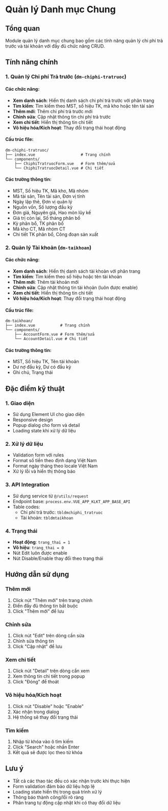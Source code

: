 # Quản lý Danh mục Chung

## Tổng quan
Module quản lý danh mục chung bao gồm các tính năng quản lý chi phí trả trước và tài khoản với đầy đủ chức năng CRUD.

## Tính năng chính

### 1. Quản lý Chi phí Trả trước (`dm-chiphi-tratruoc`)

#### Các chức năng:
- **Xem danh sách**: Hiển thị danh sách chi phí trả trước với phân trang
- **Tìm kiếm**: Tìm kiếm theo MST, số hiệu TK, mã kho hoặc tên tài sản
- **Thêm mới**: Thêm chi phí trả trước mới
- **Chỉnh sửa**: Cập nhật thông tin chi phí trả trước
- **Xem chi tiết**: Hiển thị thông tin chi tiết
- **Vô hiệu hóa/Kích hoạt**: Thay đổi trạng thái hoạt động

#### Cấu trúc file:
```
dm-chiphi-tratruoc/
├── index.vue                    # Trang chính
└── components/
    ├── ChiphiTratruocForm.vue   # Form thêm/sửa
    └── ChiphiTratruocDetail.vue # Chi tiết
```

#### Các trường thông tin:
- MST, Số hiệu TK, Mã kho, Mã nhóm
- Mã tài sản, Tên tài sản, Đơn vị tính
- Ngày lập thẻ, Đơn vị quản lý
- Nguồn vốn, Số lượng đầu kỳ
- Đơn giá, Nguyên giá, Hao mòn lũy kế
- Giá trị còn lại, Số tháng phân bổ
- Kỳ phân bổ, TK phân bổ
- Mã kho CT, Mã nhóm CT
- Chi tiết TK phân bổ, Công đoạn sản xuất

### 2. Quản lý Tài khoản (`dm-taikhoan`)

#### Các chức năng:
- **Xem danh sách**: Hiển thị danh sách tài khoản với phân trang
- **Tìm kiếm**: Tìm kiếm theo số hiệu hoặc tên tài khoản
- **Thêm mới**: Thêm tài khoản mới
- **Chỉnh sửa**: Cập nhật thông tin tài khoản (luôn được enable)
- **Xem chi tiết**: Hiển thị thông tin chi tiết
- **Vô hiệu hóa/Kích hoạt**: Thay đổi trạng thái hoạt động

#### Cấu trúc file:
```
dm-taikhoan/
├── index.vue           # Trang chính
└── components/
    ├── AccountForm.vue # Form thêm/sửa
    └── AccountDetail.vue # Chi tiết
```

#### Các trường thông tin:
- MST, Số hiệu TK, Tên tài khoản
- Dư nợ đầu kỳ, Dư có đầu kỳ
- Ghi chú, Trạng thái

## Đặc điểm kỹ thuật

### 1. Giao diện
- Sử dụng Element UI cho giao diện
- Responsive design
- Popup dialog cho form và detail
- Loading state khi xử lý dữ liệu

### 2. Xử lý dữ liệu
- Validation form với rules
- Format số tiền theo định dạng Việt Nam
- Format ngày tháng theo locale Việt Nam
- Xử lý lỗi và hiển thị thông báo

### 3. API Integration
- Sử dụng service từ `@/utils/request`
- Endpoint base: `process.env.VUE_APP_KLKT_APP_BASE_API`
- Table codes:
  - Chi phí trả trước: `tbldmchiphi_tratruoc`
  - Tài khoản: `tbldmtaikhoan`

### 4. Trạng thái
- **Hoạt động**: `trang_thai = 1`
- **Vô hiệu**: `trang_thai = 0`
- Nút Edit luôn được enable
- Nút Disable/Enable thay đổi theo trạng thái

## Hướng dẫn sử dụng

### Thêm mới
1. Click nút "Thêm mới" trên trang chính
2. Điền đầy đủ thông tin bắt buộc
3. Click "Thêm mới" để lưu

### Chỉnh sửa
1. Click nút "Edit" trên dòng cần sửa
2. Chỉnh sửa thông tin
3. Click "Cập nhật" để lưu

### Xem chi tiết
1. Click nút "Detail" trên dòng cần xem
2. Xem thông tin chi tiết trong popup
3. Click "Đóng" để thoát

### Vô hiệu hóa/Kích hoạt
1. Click nút "Disable" hoặc "Enable"
2. Xác nhận trong dialog
3. Hệ thống sẽ thay đổi trạng thái

### Tìm kiếm
1. Nhập từ khóa vào ô tìm kiếm
2. Click "Search" hoặc nhấn Enter
3. Kết quả sẽ được lọc theo từ khóa

## Lưu ý
- Tất cả các thao tác đều có xác nhận trước khi thực hiện
- Form validation đảm bảo dữ liệu hợp lệ
- Loading state hiển thị trong quá trình xử lý
- Thông báo thành công/lỗi rõ ràng
- Phân trang tự động cập nhật khi có thay đổi dữ liệu 